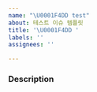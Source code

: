 ```yaml
---
name: "\U0001F4DD test"
about: 테스트 이슈 템플릿
title: '\U0001F4DD '
labels: ''
assignees: ''

---
```


### Description
